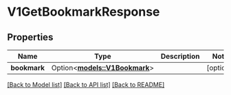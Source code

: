 # V1GetBookmarkResponse

## Properties

Name | Type | Description | Notes
------------ | ------------- | ------------- | -------------
**bookmark** | Option<[**models::V1Bookmark**](v1Bookmark.md)> |  | [optional]

[[Back to Model list]](../README.md#documentation-for-models) [[Back to API list]](../README.md#documentation-for-api-endpoints) [[Back to README]](../README.md)


